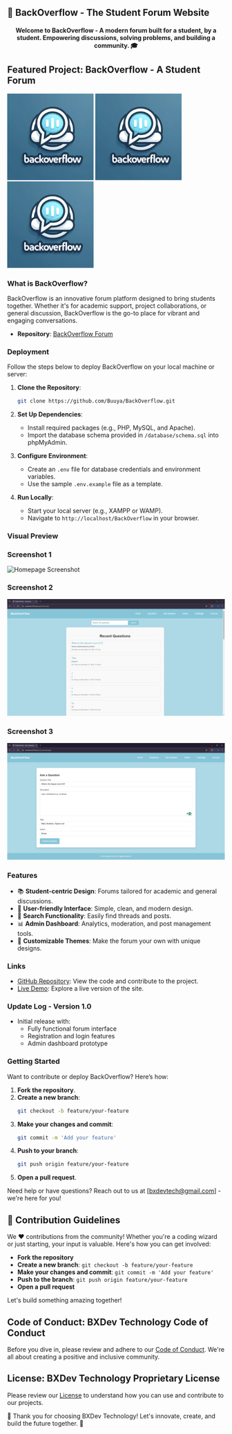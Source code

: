 ## 📝 BackOverflow - The Student Forum Website

<h4 align="center">Welcome to BackOverflow - A modern forum built for a student, by a student. Empowering discussions, solving problems, and building a community. 🎓</h4>

## Featured Project: BackOverflow - A Student Forum

<img src="assets\backoverflow.webp" alt="BackOverFlow Logo" width="200"/> <img src="assets\backoverflow.webp" alt="BackOverFlow Logo" width="200"/> <img src="assets\backoverflow.webp" alt="BackOverFlow Logo" width="200"/>



### What is BackOverflow?

BackOverflow is an innovative forum platform designed to bring students together. Whether it's for academic support, project collaborations, or general discussion, BackOverflow is the go-to place for vibrant and engaging conversations.

- **Repository**: [BackOverflow Forum](https://github.com/Buuya/BackOverflow)

### Deployment

Follow the steps below to deploy BackOverflow on your local machine or server:

1. **Clone the Repository**:
   ```bash
   git clone https://github.com/Buuya/BackOverflow.git
   ```

2. **Set Up Dependencies**:
   - Install required packages (e.g., PHP, MySQL, and Apache).
   - Import the database schema provided in `/database/schema.sql` into phpMyAdmin.

3. **Configure Environment**:
   - Create an `.env` file for database credentials and environment variables.
   - Use the sample `.env.example` file as a template.

4. **Run Locally**:
   - Start your local server (e.g., XAMPP or WAMP).
   - Navigate to `http://localhost/BackOverflow` in your browser.

### Visual Preview

### Screenshot 1
![Homepage Screenshot](assets/homepage.png"Homepage")

### Screenshot 2
![Forum Page Screenshot](https://github.com/Buuya/BackOverFlow/blob/main/assets/question.png "Forum Page")

### Screenshot 3
![Post Page Screenshot](https://github.com/Buuya/BackOverFlow/blob/main/assets/Ask.png "Post Page")

### Features

- 📚 **Student-centric Design**: Forums tailored for academic and general discussions.
- 💬 **User-friendly Interface**: Simple, clean, and modern design.
- 🔎 **Search Functionality**: Easily find threads and posts.
- 📊 **Admin Dashboard**: Analytics, moderation, and post management tools.
- 🎨 **Customizable Themes**: Make the forum your own with unique designs.

### Links

- [GitHub Repository](https://github.com/Buuya/BackOverflow): View the code and contribute to the project.
- [Live Demo](http://backoverflow.great-site.net/): Explore a live version of the site.

### Update Log - Version 1.0

- Initial release with:
  - Fully functional forum interface
  - Registration and login features
  - Admin dashboard prototype

### Getting Started

Want to contribute or deploy BackOverflow? Here’s how:

1. **Fork the repository**.
2. **Create a new branch**:
   ```bash
   git checkout -b feature/your-feature
   ```
3. **Make your changes and commit**:
   ```bash
   git commit -m 'Add your feature'
   ```
4. **Push to your branch**:
   ```bash
   git push origin feature/your-feature
   ```
5. **Open a pull request**.

Need help or have questions? Reach out to us at [bxdevtech@gmail.com] - we're here for you!

## 🚀 Contribution Guidelines

We ❤️ contributions from the community! Whether you're a coding wizard or just starting, your input is valuable. Here's how you can get involved:

- **Fork the repository**
- **Create a new branch**: `git checkout -b feature/your-feature`
- **Make your changes and commit**: `git commit -m 'Add your feature'`
- **Push to the branch**: `git push origin feature/your-feature`
- **Open a pull request**

Let's build something amazing together!

## Code of Conduct: BXDev Technology Code of Conduct

Before you dive in, please review and adhere to our [Code of Conduct](CODE_OF_CONDUCT.md). We're all about creating a positive and inclusive community.

## License: BXDev Technology Proprietary License

Please review our [License](LICENSE) to understand how you can use and contribute to our projects.

🌟 Thank you for choosing BXDev Technology! Let's innovate, create, and build the future together. 🌟

